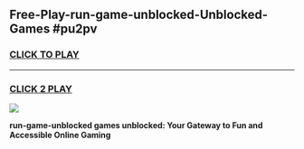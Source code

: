 
## Free-Play-run-game-unblocked-Unblocked-Games #pu2pv
<h3>
<a href="https://news.freeplayer.one?title=run-game-unblocked&ref=8M">CLICK TO PLAY</a></h3>
<hr>

<h3>
<a href="https://news.freeplayer.one?title=run-game-unblocked&ref=8M">CLICK 2 PLAY</a>
  
</h3>

<a href="https://news.freeplayer.one?title=run-game-unblocked&ref=8M"><img src="https://clearcache.store/games.png"></a>


**run-game-unblocked games unblocked: Your Gateway to Fun and Accessible Online Gaming**
